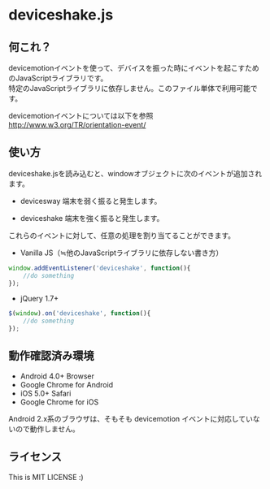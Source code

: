 deviceshake.js
===============

何これ？
--------
devicemotionイベントを使って、デバイスを振った時にイベントを起こすためのJavaScriptライブラリです。  
特定のJavaScriptライブラリに依存しません。このファイル単体で利用可能です。

devicemotionイベントについては以下を参照
http://www.w3.org/TR/orientation-event/


使い方
------
deviceshake.jsを読み込むと、windowオブジェクトに次のイベントが追加されます。

* devicesway
  端末を弱く振ると発生します。

* deviceshake
  端末を強く振ると発生します。

これらのイベントに対して、任意の処理を割り当てることができます。


* Vanilla JS（≒他のJavaScriptライブラリに依存しない書き方）
```javascript
window.addEventListener('deviceshake', function(){
    //do something
});
```

* jQuery 1.7+
```javascript
$(window).on('deviceshake', function(){
    //do something
});
```


動作確認済み環境
----------------
* Android 4.0+ Browser
* Google Chrome for Android
* iOS 5.0+ Safari 
* Google Chrome for iOS

Android 2.x系のブラウザは、そもそも devicemotion イベントに対応していないので動作しません。


ライセンス
----------
This is MIT LICENSE :)

